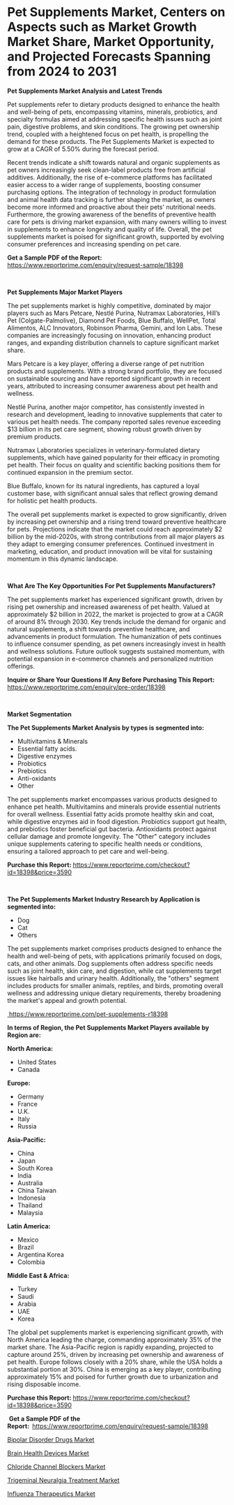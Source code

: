 <p><h1>Pet Supplements Market, Centers on Aspects such as Market Growth Market Share, Market Opportunity, and Projected Forecasts Spanning from 2024 to 2031</h1></p><p><strong>Pet Supplements Market Analysis and Latest Trends</strong></p>
<p><p>Pet supplements refer to dietary products designed to enhance the health and well-being of pets, encompassing vitamins, minerals, probiotics, and specialty formulas aimed at addressing specific health issues such as joint pain, digestive problems, and skin conditions. The growing pet ownership trend, coupled with a heightened focus on pet health, is propelling the demand for these products. The Pet Supplements Market is expected to grow at a CAGR of 5.50% during the forecast period.</p><p>Recent trends indicate a shift towards natural and organic supplements as pet owners increasingly seek clean-label products free from artificial additives. Additionally, the rise of e-commerce platforms has facilitated easier access to a wider range of supplements, boosting consumer purchasing options. The integration of technology in product formulation and animal health data tracking is further shaping the market, as owners become more informed and proactive about their pets' nutritional needs. Furthermore, the growing awareness of the benefits of preventive health care for pets is driving market expansion, with many owners willing to invest in supplements to enhance longevity and quality of life. Overall, the pet supplements market is poised for significant growth, supported by evolving consumer preferences and increasing spending on pet care.</p></p>
<p><strong>Get a Sample PDF of the Report:&nbsp;</strong> <a href="https://www.reportprime.com/enquiry/request-sample/18398?utm_campaign=1108&utm_medium=2&utm_source=Github&utm_content=ia&utm_term=21112024&utm_id=pet-supplements">https://www.reportprime.com/enquiry/request-sample/18398</a></p>
<p>&nbsp;</p>
<p><strong>Pet Supplements Major Market Players</strong></p>
<p><p>The pet supplements market is highly competitive, dominated by major players such as Mars Petcare, Nestlé Purina, Nutramax Laboratories, Hill’s Pet (Colgate-Palmolive), Diamond Pet Foods, Blue Buffalo, WellPet, Total Alimentos, ALC Innovators, Robinson Pharma, Gemini, and Ion Labs. These companies are increasingly focusing on innovation, enhancing product ranges, and expanding distribution channels to capture significant market share.</p><p>Mars Petcare is a key player, offering a diverse range of pet nutrition products and supplements. With a strong brand portfolio, they are focused on sustainable sourcing and have reported significant growth in recent years, attributed to increasing consumer awareness about pet health and wellness.</p><p>Nestlé Purina, another major competitor, has consistently invested in research and development, leading to innovative supplements that cater to various pet health needs. The company reported sales revenue exceeding $13 billion in its pet care segment, showing robust growth driven by premium products.</p><p>Nutramax Laboratories specializes in veterinary-formulated dietary supplements, which have gained popularity for their efficacy in promoting pet health. Their focus on quality and scientific backing positions them for continued expansion in the premium sector.</p><p>Blue Buffalo, known for its natural ingredients, has captured a loyal customer base, with significant annual sales that reflect growing demand for holistic pet health products. </p><p>The overall pet supplements market is expected to grow significantly, driven by increasing pet ownership and a rising trend toward preventive healthcare for pets. Projections indicate that the market could reach approximately $2 billion by the mid-2020s, with strong contributions from all major players as they adapt to emerging consumer preferences. Continued investment in marketing, education, and product innovation will be vital for sustaining momentum in this dynamic landscape.</p></p>
<p>&nbsp;</p>
<p><strong>What Are The Key Opportunities For Pet Supplements Manufacturers?</strong></p>
<p><p>The pet supplements market has experienced significant growth, driven by rising pet ownership and increased awareness of pet health. Valued at approximately $2 billion in 2022, the market is projected to grow at a CAGR of around 8% through 2030. Key trends include the demand for organic and natural supplements, a shift towards preventive healthcare, and advancements in product formulation. The humanization of pets continues to influence consumer spending, as pet owners increasingly invest in health and wellness solutions. Future outlook suggests sustained momentum, with potential expansion in e-commerce channels and personalized nutrition offerings.</p></p>
<p><strong>Inquire or Share Your Questions If Any Before Purchasing This Report:</strong> <a href="https://www.reportprime.com/enquiry/pre-order/18398?utm_campaign=1108&utm_medium=2&utm_source=Github&utm_content=ia&utm_term=21112024&utm_id=pet-supplements">https://www.reportprime.com/enquiry/pre-order/18398</a></p>
<p>&nbsp;</p>
<p><strong>Market Segmentation</strong></p>
<p><strong>The Pet Supplements Market Analysis by types is segmented into:</strong></p>
<p><ul><li>Multivitamins & Minerals</li><li>Essential fatty acids.</li><li>Digestive enzymes</li><li>Probiotics</li><li>Prebiotics</li><li>Anti-oxidants</li><li>Other</li></ul></p>
<p><p>The pet supplements market encompasses various products designed to enhance pet health. Multivitamins and minerals provide essential nutrients for overall wellness. Essential fatty acids promote healthy skin and coat, while digestive enzymes aid in food digestion. Probiotics support gut health, and prebiotics foster beneficial gut bacteria. Antioxidants protect against cellular damage and promote longevity. The "Other" category includes unique supplements catering to specific health needs or conditions, ensuring a tailored approach to pet care and well-being.</p></p>
<p><strong>Purchase this Report:&nbsp;</strong><a href="https://www.reportprime.com/checkout?id=18398&price=3590&utm_campaign=1108&utm_medium=2&utm_source=Github&utm_content=ia&utm_term=21112024&utm_id=pet-supplements">https://www.reportprime.com/checkout?id=18398&price=3590</a></p>
<p>&nbsp;</p>
<p><strong>The Pet Supplements Market Industry Research by Application is segmented into:</strong></p>
<p><ul><li>Dog</li><li>Cat</li><li>Others</li></ul></p>
<p><p>The pet supplements market comprises products designed to enhance the health and well-being of pets, with applications primarily focused on dogs, cats, and other animals. Dog supplements often address specific needs such as joint health, skin care, and digestion, while cat supplements target issues like hairballs and urinary health. Additionally, the "others" segment includes products for smaller animals, reptiles, and birds, promoting overall wellness and addressing unique dietary requirements, thereby broadening the market's appeal and growth potential.</p></p>
<p><a href="https://www.reportprime.com/pet-supplements-r18398?utm_campaign=1108&utm_medium=2&utm_source=Github&utm_content=ia&utm_term=21112024&utm_id=pet-supplements">&nbsp;https://www.reportprime.com/pet-supplements-r18398</a></p>
<p><strong>In terms of Region, the Pet Supplements Market Players available by Region are:</strong></p>
<p>
    <p> <strong> North America: </strong>
        <ul>
            <li>United States</li>
            <li>Canada</li>
        </ul>
        </p> 
    <p> <strong> Europe: </strong>
        <ul>
            <li>Germany</li>
            <li>France</li>
            <li>U.K.</li>
            <li>Italy</li>
            <li>Russia</li>
        </ul>
        </p> 
    <p> <strong> Asia-Pacific: </strong>
        <ul>
            <li>China</li>
            <li>Japan</li>
            <li>South Korea</li>
            <li>India</li>
            <li>Australia</li>
            <li>China Taiwan</li>
            <li>Indonesia</li>
            <li>Thailand</li>
            <li>Malaysia</li>
        </ul>
        </p> 
    <p> <strong> Latin America: </strong>
        <ul>
            <li>Mexico</li>
            <li>Brazil</li>
            <li>Argentina Korea</li>
            <li>Colombia</li>
        </ul>
        </p> 
    <p> <strong> Middle East & Africa: </strong>
        <ul>
            <li>Turkey</li>
            <li>Saudi</li>
            <li>Arabia</li>
            <li>UAE</li>
            <li>Korea</li>
        </ul>
    </p>
    </p>
<p><p>The global pet supplements market is experiencing significant growth, with North America leading the charge, commanding approximately 35% of the market share. The Asia-Pacific region is rapidly expanding, projected to capture around 25%, driven by increasing pet ownership and awareness of pet health. Europe follows closely with a 20% share, while the USA holds a substantial portion at 30%. China is emerging as a key player, contributing approximately 15% and poised for further growth due to urbanization and rising disposable income.</p></p>
<p><strong>Purchase this Report: </strong><a href="https://www.reportprime.com/checkout?id=18398&price=3590&utm_campaign=1108&utm_medium=2&utm_source=Github&utm_content=ia&utm_term=21112024&utm_id=pet-supplements">https://www.reportprime.com/checkout?id=18398&price=3590</a></p>
<p>&nbsp;<strong>Get a Sample PDF of the Report:&nbsp;&nbsp;</strong><a href="https://www.reportprime.com/enquiry/request-sample/18398?utm_campaign=1108&utm_medium=2&utm_source=Github&utm_content=ia&utm_term=21112024&utm_id=pet-supplements">https://www.reportprime.com/enquiry/request-sample/18398</a></p>
<p><strong></strong></p>
<p><p><a href="https://issuu.com/reportprime-2/docs/bipolar-disorder-drugs-market-size-_19e49bbbdaf627?utm_campaign=1108&utm_medium=2&utm_source=Github&utm_content=ia&utm_term=21112024&utm_id=pet-supplements">Bipolar Disorder Drugs Market</a></p><p><a href="https://www.linkedin.com/pulse/brain-health-devices-market-analysisbased-predicted-129-cagr-69esc?utm_campaign=1108&utm_medium=2&utm_source=Github&utm_content=ia&utm_term=21112024&utm_id=pet-supplements">Brain Health Devices Market</a></p><p><a href="https://issuu.com/reportprime-2/docs/chloride-channel-blockers-market-si_091df842f0bdff?utm_campaign=1108&utm_medium=2&utm_source=Github&utm_content=ia&utm_term=21112024&utm_id=pet-supplements">Chloride Channel Blockers Market</a></p><p><a href="https://www.linkedin.com/pulse/trigeminal-neuralgia-treatment-market-analysis-2024-2031-competitive-dcxbf?utm_campaign=1108&utm_medium=2&utm_source=Github&utm_content=ia&utm_term=21112024&utm_id=pet-supplements">Trigeminal Neuralgia Treatment Market</a></p><p><a href="https://www.linkedin.com/pulse/influenza-therapeutics-market-growth-forecast-14-cagr-from-avi1f?utm_campaign=1108&utm_medium=2&utm_source=Github&utm_content=ia&utm_term=21112024&utm_id=pet-supplements">Influenza Therapeutics Market</a></p></p>
